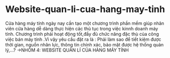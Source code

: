 # Website-quan-li-cua-hang-may-tinh

Cửa hàng máy tính ngày nay cần tạo một chương trình phần mềm giúp nhân viên cửa hàng dễ dàng thực hiện các thủ tục trong việc kinnh doanh máy tính. Chương trình phải hoạt động tốt,đầy đủ chức năng đặc thù của công việc bán máy tính .Vì vậy yêu cầu đặt ra là : Phải làm sao để tiết kiệm được thời gian, nguồn nhân lực, thông tin chính xác, bảo mật được hệ thống quản lý,…?
                                                      ->NHÓM 4: WEBSITE QUẢN LÍ CỦA HÀNG MÁY TÍNH


